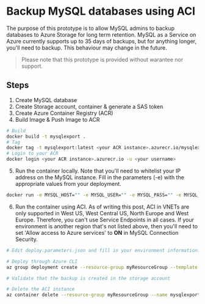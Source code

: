 # Backup MySQL databases using ACI

The purpose of this prototype is to allow MySQL admins to backup databases to Azure Storage for long term retention.  MySQL as a Service on Azure currently supports up to 35 days of backups, but for anything longer, you'll need to backup.  This behaviour may change in the future.

> Please note that this prototype is provided without warantee nor support.

## Steps

1. Create MySQL database
2. Create Storage account, container & generate a SAS token
3. Create Azure Container Registry (ACR)
4. Build Image & Push Image to ACR

```bash
# Build
docker build -t mysqlexport .
# Tag
docker tag -t mysqlexport:latest <your ACR instance>.azurecr.io/mysqlexport:1.0
# Login to your ACR
docker login <your ACR instance>.azurecr.io -u <your username>
```

5. Run the container locally.  Note that you'll need to whitelist your IP address on the MySQL instance.  Fill in the parameters (-e) with the appropriate values from your deployment.

```bash
docker run -e MYSQL_HOST="" -e MYSQL_USER="" -e MYSQL_PASS="" -e MYSQL_BACKUPDBS="" -e MYSQL_BACKUP_FILE="backup.sql" -e AZ_BACKUP_STORAGE_ACCOUNT="" -e AZ_BACKUP_STORAGE_CONTAINER="" -e AZ_BACKUP_STORAGE_SASTOKEN="" -t mysqlexport:latest
```

6. Run the container using ACI.  As of writing this post, ACI in VNETs are only supported in West US, West Central US, North Europe and West Europe.  Therefore, you can't use Service Endpoints in all cases.  If your environment is another region that's not listed above, then you'll need to set 'Allow access to Azure services' to **ON** in MySQL Connection Security.

```bash
# Edit deploy.parameters.json and fill in your environment information.

# Deploy through Azure CLI
az group deployment create --resource-group myResourceGroup --template-file deploy.json --parameters @deploy.parameters.json

# Validate that the backup is created in the storage account

# Delete the ACI instance
az container delete --resource-group myResourceGroup --name mysqlexport -y
```

